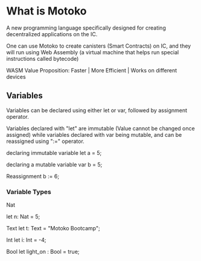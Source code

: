 # What is Motoko

A new programming language specifically designed for creating decentralized applications on the IC.

One can use Motoko to create canisters (Smart Contracts) on IC, and they will run using Web Assembly (a virtual machine that helps run special instructions called bytecode)

WASM Value Proposition: Faster | More Efficient | Works on different devices


## Variables

Variables can be declared using either let or var, followed by assignment operator.

Variables declared with "let" are immutable (Value cannot be changed once assigned) while variables declared with var being mutable, and can be reassigned using ":=" operator.

declaring immutable variable
let a = 5;

declaring a mutable variable
var b = 5;

Reassignment
b := 6;

### Variable Types

Nat

let n: Nat = 5;

Text
let t: Text = "Motoko Bootcamp";

Int
let i: Int = -4;

Bool
let light_on : Bool = true;

